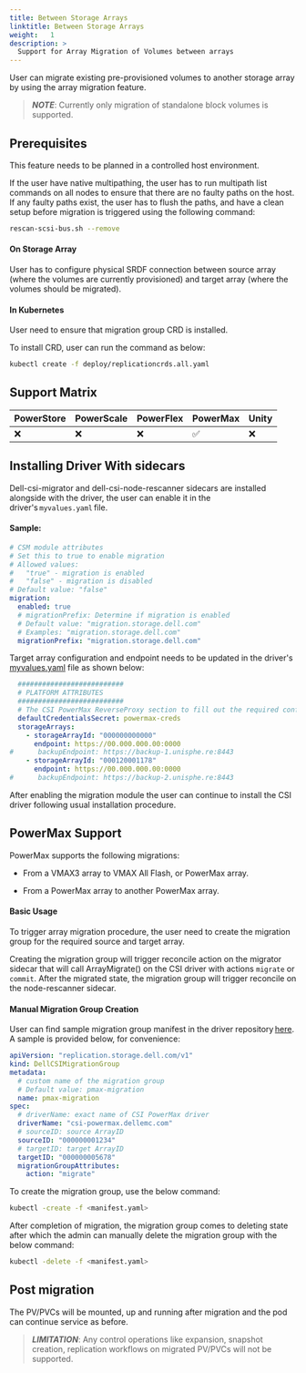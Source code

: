 ```yaml
---
title: Between Storage Arrays
linktitle: Between Storage Arrays
weight:   1
description: >
  Support for Array Migration of Volumes between arrays
---
```


User can migrate existing pre-provisioned volumes to another storage array by using the array migration feature. 

> _**NOTE**_: Currently only migration of standalone block volumes is supported. 

## Prerequisites 

This feature needs to be planned in a controlled host environment.

If the user have native multipathing, the user has to run multipath list commands on all nodes to ensure that there are no faulty paths on the host. If any faulty paths exist, the user has to flush the paths, and have a clean setup before migration is triggered using the following command:

```bash
rescan-scsi-bus.sh --remove
```

#### On Storage Array 

User has to configure physical SRDF connection between source array (where the volumes are currently provisioned) and target array (where the volumes should be migrated).

#### In Kubernetes 

User need to ensure that migration group CRD is installed. 

To install CRD, user can run the command as below:

```bash
kubectl create -f deploy/replicationcrds.all.yaml
```

## Support Matrix

| PowerStore | PowerScale | PowerFlex | PowerMax | Unity |
| ---------- | ---------- | --------- | -------- | ----- |
| ❌        | ❌         | ❌       | ✅       | ❌    |

## Installing Driver With sidecars 

Dell-csi-migrator and dell-csi-node-rescanner sidecars are installed alongside with the driver, the user can enable it in the driver's `myvalues.yaml` file.

#### Sample:

```yaml
# CSM module attributes 
# Set this to true to enable migration 
# Allowed values: 
#   "true" - migration is enabled 
#   "false" - migration is disabled
# Default value: "false" 
migration: 
  enabled: true
  # migrationPrefix: Determine if migration is enabled 
  # Default value: "migration.storage.dell.com" 
  # Examples: "migration.storage.dell.com" 
  migrationPrefix: "migration.storage.dell.com" 
``` 

Target array configuration and endpoint needs to be updated in the driver's [myvalues.yaml](../../../../getting-started/installation/kubernetes/powermax/helm/#csi-powermax-driver-with-proxy) file as shown below:  

```yaml
  ########################## 
  # PLATFORM ATTRIBUTES 
  ##########################
  # The CSI PowerMax ReverseProxy section to fill out the required configuration  
  defaultCredentialsSecret: powermax-creds 
  storageArrays: 
    - storageArrayId: "000000000000" 
      endpoint: https://00.000.000.00:0000 
#      backupEndpoint: https://backup-1.unisphe.re:8443 
    - storageArrayId: "000120001178" 
      endpoint: https://00.000.000.00:0000 
#      backupEndpoint: https://backup-2.unisphe.re:8443 
```
 
After enabling the migration module the user can continue to install the CSI driver following usual installation procedure.

## PowerMax Support 

 PowerMax supports the following migrations: 

- From a VMAX3 array to VMAX All Flash, or PowerMax array.  

- From a PowerMax array to another PowerMax array.

#### Basic Usage 

To trigger array migration procedure, the user need to create the migration group for the required source and target array.  

Creating the migration group will trigger reconcile action on the migrator sidecar that will call ArrayMigrate() on the CSI driver with actions `migrate` or `commit`. After the migrated state, the migration group will trigger reconcile on the node-rescanner sidecar. 

#### Manual Migration Group Creation 

User can find sample migration group manifest in the driver repository [here](https://github.com/dell/csi-powermax/tree/main/samples/migrationgroup). A sample is provided below, for convenience:  

``` yaml
apiVersion: "replication.storage.dell.com/v1"
kind: DellCSIMigrationGroup
metadata:
  # custom name of the migration group
  # Default value: pmax-migration
  name: pmax-migration
spec:
  # driverName: exact name of CSI PowerMax driver
  driverName: "csi-powermax.dellemc.com"
  # sourceID: source ArrayID
  sourceID: "000000001234"
  # targetID: target ArrayID
  targetID: "000000005678"
  migrationGroupAttributes:
    action: "migrate"
 ```   
 To create the migration group, use the below command:

 ```bash
kubectl -create -f <manifest.yaml>
```

After completion of migration, the migration group comes to deleting state after which the admin can manually delete the migration group with the below command:

```bash
kubectl -delete -f <manifest.yaml>
``` 

## Post migration 

The PV/PVCs will be mounted, up and running after migration and the pod can continue service as before.  

> _**LIMITATION**_: Any control operations like expansion, snapshot creation, replication workflows on migrated PV/PVCs will not be supported. 
